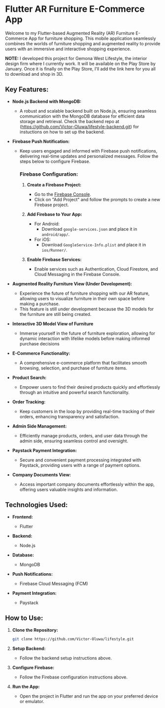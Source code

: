 # Flutter AR Furniture E-Commerce App

Welcome to my Flutter-based Augmented Reality (AR) Furniture E-Commerce App for furniture shopping. This mobile application seamlessly combines the worlds of furniture shopping and augmented reality to provide users with an immersive and interactive shopping experience.

**NOTE:** I developed this project for Gemona West Lifestyle, the interior design firm where I currently work. It will be available on the Play Store by January. Once it is finally on the Play Store, I'll add the link here for you all to download and shop in 3D.

## Key Features:

- **Node.js Backend with MongoDB:**
  - A robust and scalable backend built on Node.js, ensuring seamless communication with the MongoDB database for efficient data storage and retrieval. Check the backend repo at (https://github.com/Victor-Oluwa/lifestyle-backend.git) for instuctions on how to set up the backend.

- **Firebase Push Notification:**
  - Keep users engaged and informed with Firebase push notifications, delivering real-time updates and personalized messages. Follow the steps below to configure Firebase.

    ### Firebase Configuration:

    1. **Create a Firebase Project:**
       - Go to the [Firebase Console](https://console.firebase.google.com/).
       - Click on "Add Project" and follow the prompts to create a new Firebase project.

    2. **Add Firebase to Your App:**
       - For Android:
         - Download `google-services.json` and place it in `android/app/`.
       - For iOS:
         - Download `GoogleService-Info.plist` and place it in `ios/Runner/`.

    3. **Enable Firebase Services:**
       - Enable services such as Authentication, Cloud Firestore, and Cloud Messaging in the Firebase Console.

- **Augmented Reality Furniture View (Under Development):**
  - Experience the future of furniture shopping with our AR feature, allowing users to visualize furniture in their own space before making a purchase.
  - This feature is still under development because the 3D models for the furniture are still being created.

- **Interactive 3D Model View of Furniture** 
  - Immerse yourself in the future of furniture exploration, allowing for dynamic interaction with lifelike models before making informed purchase decisions

- **E-Commerce Functionality:**
  - A comprehensive e-commerce platform that facilitates smooth browsing, selection, and purchase of furniture items.

- **Product Search:**
  - Empower users to find their desired products quickly and effortlessly through an intuitive and powerful search functionality.

- **Order Tracking:**
  - Keep customers in the loop by providing real-time tracking of their orders, enhancing transparency and satisfaction.

- **Admin Side Management:**
  - Efficiently manage products, orders, and user data through the admin side, ensuring seamless control and oversight.

- **Paystack Payment Integration:**
  - Secure and convenient payment processing integrated with Paystack, providing users with a range of payment options.

- **Company Documents View:**
  - Access important company documents effortlessly within the app, offering users valuable insights and information.

## Technologies Used:

- **Frontend:**
  - Flutter

- **Backend:**
  - Node.js

- **Database:**
  - MongoDB

- **Push Notifications:**
  - Firebase Cloud Messaging (FCM)

- **Payment Integration:**
  - Paystack

## How to Use:

1. **Clone the Repository:**
   ```bash
   git clone https://github.com/Victor-Oluwa/lifestyle.git
   ```

2. **Setup Backend:**
   - Follow the backend setup instructions above.

3. **Configure Firebase:**
   - Follow the Firebase configuration instructions above.

4. **Run the App:**
   - Open the project in Flutter and run the app on your preferred device or emulator.
